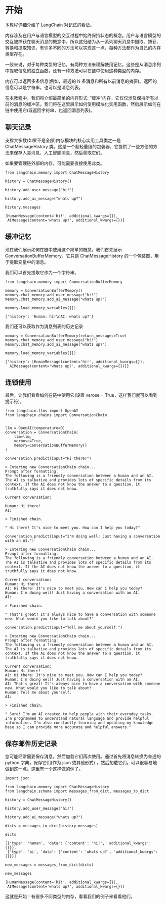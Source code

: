 

开始
=====================================================================


本教程详细介绍了 LangChain 对记忆的看法。

内存涉及在用户与语言模型的交互过程中始终保持状态的概念。用户与语言模型的交互被捕获在聊天消息的概念中，所以这归结为从一系列聊天消息中摄取、捕获、转换和提取知识。有许多不同的方法可以实现这一点，每种方法都作为自己的内存类型存在。

一般来说，对于每种类型的记忆，有两种方法来理解使用记忆。这些是从消息序列中提取信息的独立函数，还有一种方法可以在链中使用这种类型的内存。

内存可以返回多条信息(例如，最近的 N 条消息和所有以前消息的摘要)。返回的信息可以是字符串，也可以是消息列表。

在本教程中，我们将介绍最简单的内存形式: “缓冲”内存，它仅仅涉及保持所有以前的消息的缓冲区。我们将在这里展示如何使用模块化实用函数，然后展示如何在链中使用它(既返回字符串，也返回消息列表)。


 




聊天记录
---------------------------------------------------------------------------



支撑大多数(如果不是全部)内存模块的核心实用工具类之一是 ChatMessageHistory 类。这是一个超轻量级的包装器，它提供了一些方便的方法来保存人类消息、人工智能消息，然后获取它们。

如果要管理链外部的内存，可能需要直接使用此类。
 



 







```
from langchain.memory import ChatMessageHistory

history = ChatMessageHistory()

history.add_user_message("hi!")

history.add_ai_message("whats up?")

```










```
history.messages

```








```
[HumanMessage(content='hi!', additional_kwargs={}),
 AIMessage(content='whats up?', additional_kwargs={})]

```








缓冲记忆
---------------------------------------------------------------------------------------

现在我们展示如何在链中使用这个简单的概念。我们首先展示 ConversationBufferMemory，它只是 ChatMessageHistory 的一个包装器，用于提取变量中的消息。

我们可以首先提取它作为一个字符串。
 







```
from langchain.memory import ConversationBufferMemory

```










```
memory = ConversationBufferMemory()
memory.chat_memory.add_user_message("hi!")
memory.chat_memory.add_ai_message("whats up?")

```










```
memory.load_memory_variables({})

```








```
{'history': 'Human: hi!\nAI: whats up?'}

```






我们还可以获取作为消息列表的历史记录
 







```
memory = ConversationBufferMemory(return_messages=True)
memory.chat_memory.add_user_message("hi!")
memory.chat_memory.add_ai_message("whats up?")

```










```
memory.load_memory_variables({})

```








```
{'history': [HumanMessage(content='hi!', additional_kwargs={}),
  AIMessage(content='whats up?', additional_kwargs={})]}

```








连锁使用
-----------------------------------------------------------------------



最后，让我们看看如何在链中使用它(设置 verose = True，这样我们就可以看到提示符)。
 







```
from langchain.llms import OpenAI
from langchain.chains import ConversationChain


llm = OpenAI(temperature=0)
conversation = ConversationChain(
    llm=llm, 
    verbose=True, 
    memory=ConversationBufferMemory()
)

```










```
conversation.predict(input="Hi there!")

```








```
> Entering new ConversationChain chain...
Prompt after formatting:
The following is a friendly conversation between a human and an AI. The AI is talkative and provides lots of specific details from its context. If the AI does not know the answer to a question, it truthfully says it does not know.

Current conversation:

Human: Hi there!
AI:

> Finished chain.

```






```
" Hi there! It's nice to meet you. How can I help you today?"

```










```
conversation.predict(input="I'm doing well! Just having a conversation with an AI.")

```








```
> Entering new ConversationChain chain...
Prompt after formatting:
The following is a friendly conversation between a human and an AI. The AI is talkative and provides lots of specific details from its context. If the AI does not know the answer to a question, it truthfully says it does not know.

Current conversation:
Human: Hi there!
AI: Hi there! It's nice to meet you. How can I help you today?
Human: I'm doing well! Just having a conversation with an AI.
AI:

> Finished chain.

```






```
" That's great! It's always nice to have a conversation with someone new. What would you like to talk about?"

```










```
conversation.predict(input="Tell me about yourself.")

```








```
> Entering new ConversationChain chain...
Prompt after formatting:
The following is a friendly conversation between a human and an AI. The AI is talkative and provides lots of specific details from its context. If the AI does not know the answer to a question, it truthfully says it does not know.

Current conversation:
Human: Hi there!
AI: Hi there! It's nice to meet you. How can I help you today?
Human: I'm doing well! Just having a conversation with an AI.
AI: That's great! It's always nice to have a conversation with someone new. What would you like to talk about?
Human: Tell me about yourself.
AI:

> Finished chain.

```






```
" Sure! I'm an AI created to help people with their everyday tasks. I'm programmed to understand natural language and provide helpful information. I'm also constantly learning and updating my knowledge base so I can provide more accurate and helpful answers."

```








保存邮件历史记录
-----------------------------------------------------------------------------------



您可能经常需要保存消息，然后加载它们再次使用。通过首先将消息转换为普通的 python 字典，保存它们(作为 json 或其他形式) ，然后加载它们，可以很容易地做到这一点。这里有一个这样做的例子。
 







```
import json

from langchain.memory import ChatMessageHistory
from langchain.schema import messages_from_dict, messages_to_dict

history = ChatMessageHistory()

history.add_user_message("hi!")

history.add_ai_message("whats up?")

```










```
dicts = messages_to_dict(history.messages)

```










```
dicts

```








```
[{'type': 'human', 'data': {'content': 'hi!', 'additional_kwargs': {}}},
 {'type': 'ai', 'data': {'content': 'whats up?', 'additional_kwargs': {}}}]

```










```
new_messages = messages_from_dict(dicts)

```










```
new_messages

```








```
[HumanMessage(content='hi!', additional_kwargs={}),
 AIMessage(content='whats up?', additional_kwargs={})]

```






这就是开始！有很多不同类型的内存，看看我们的例子来看看他们。
 





